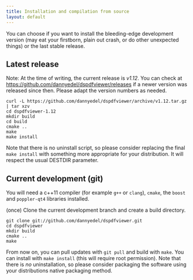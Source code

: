 ```yaml
---
title: Installation and compilation from source
layout: default
---
```


You can choose if you want to install the bleeding-edge development version
(may eat your firstborn, plain out crash, or do other unexpected things) or the
last stable release.

## Latest release

Note: At the time of writing, the current release is *v1.12*. You can check at
https://github.com/dannyedel/dspdfviewer/releases
if a newer version was released since then.
	Please adapt the version numbers as needed.

```
curl -L https://github.com/dannyedel/dspdfviewer/archive/v1.12.tar.gz | tar xzv
cd dspdfviewer-1.12
mkdir build
cd build
cmake ..
make
make install
```

Note that there is no uninstall script, so please consider replacing the final
`make install` with something more appropriate for your distribution.
It will respect the usual DESTDIR parameter.

## Current development (git)

You will need a c++11 compiler (for example `g++` or `clang`), `cmake`,
the `boost` and `poppler-qt4` libraries installed.

(once) Clone the current development branch and create a build directory.

```
git clone git://github.com/dannyedel/dspdfviewer.git
cd dspdfviewer
mkdir build
cmake ..
make
```

From now on, you can pull updates with `git pull` and build with `make`.
You can install with `make install` (this will require root permission).
Note that there is *no* uninstallation, so please consider packaging
the software using your distributions native packaging method.
